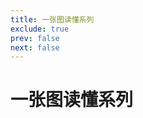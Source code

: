 ```yaml
---
title: 一张图读懂系列
exclude: true
prev: false
next: false
---
```


# 一张图读懂系列

<script setup>
import { data } from '../../.vitepress/theme/page_onepic.data';
import SingleList from '../../.vitepress/theme/components/SingleList.vue';
</script>

<SingleList :data="data" hideTitle="true"></SingleList>




